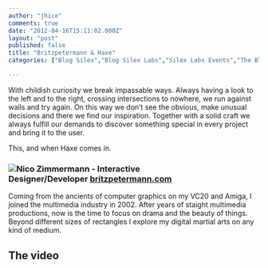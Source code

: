 ```yaml
---
author: "jhice"
comments: true
date: "2012-04-16T15:11:02.000Z"
layout: "post"
published: false
title: "Britzpetermann & Haxe"
categories: ["Blog Silex","Blog Silex Labs","Silex Labs Events","The Blog"]

---
```

With childish curiosity we break impassable ways. Always having a look to the left and to the right, crossing intersections to nowhere, we run against walls and try again. On this way we don’t see the obvious, make unusual decisions and there we find our inspiration. Together with a solid craft we always fulfill our demands to discover something special in every project and bring it to the user.

This, and when Haxe comes in.


### [![](https://www.silexlabs.org/wp-content/uploads/2012/04/nico-zimmermann1.jpg)](https://www.silexlabs.org/?attachment_id=132190)Nico Zimmermann - Interactive Designer/Developer [britzpetermann.com](http://britzpetermann.com/)


Coming from the ancients of computer graphics on my VC20 and Amiga, I joined the multimedia industry in 2002. After years of staight multimedia productions, now is the time to focus on drama and the beauty of things. Beyond different sizes of rectangles I explore my digital martial arts on any kind of medium.


## The video






